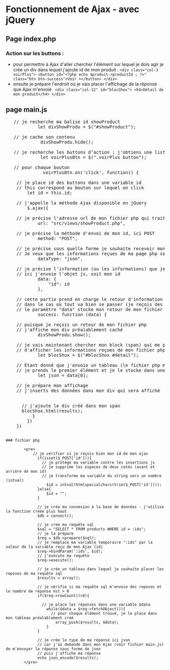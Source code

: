 # Fonctionnement de Ajax - avec jQuery

## Page index.php

### Action sur les buttons :
  - pour permettre à Ajax d'aller chercher l'élément sur lequel je dois agir je crée un div dans lequel j'ajoute id de mon produit :
          `
                <div class="col-3 voirPlus">
                        <button id="<?php echo $produit->produitId ; ?>" class="btn btn-success">Voir +</button>
                </div>
          `      
  - ensuite je prépare l'endroit où je vais placer l'affichage de la réponse que Ajax m'envoie
       ` <div class="col-12" id="blocShox">
                    <h4>Détail de mon produit</h4>
          </div>`
 
## page main.js
<pre>
   // je recherche ma balise id showProduct
            let divShowProdu = $("#showProduct");
  
   // je cache son contenu
             divShowProdu.hide();
   
   // je recherche les buttons d’action ; j'obtiens une liste de tous les buttons
             let voirPlusBtn = $(".voirPlus button");
   
   // pour chaque bouton
              voirPlusBtn.on('click', function() {  
    
    // je place id des buttons dans une variable id
    // this correspond au bouton sur lequel on click 
        let id = this.id;

    // j'appelle la méthode Ajax disponible en jQuery
        $.ajax({
   
    // je précise l'adresse url de mon fichier php qui traitera les informations reçues
            url: "src/views/showProduct.php",
            
    // je précise la méthode d'envoi de mon id, ici POST
            method: "POST",
    
    // je précise sous quelle forme je souhaite recevoir mon retour. 
    // Je veux que les informations reçues de ma page php soient sous forme de json
            dataType: "json",
    
    // je précise l'information (ou les informations) que je souhaite envoyer vers mon fichier php
    // ici j'envoie l'objet js, soit mon id
            data: {
                "id": id
            },
    
    // cette partie prend en charge le retour d'information de mon fichier php
    // dans le cas où tout va bien se passer (je reçois des informations de mon fichier php) => success
    // le paramètre "data" stocke mon retour de mon fichier php
            success: function (data) {
            
    // puisque je reçois un retour de mon fichier php
    // j'affiche mon div préalablement caché
            divShowProdu.show();
                
    // je vais maintenant chercher mon block (span) qui me permet 
    // d'afficher les informations reçues de mon fichier php
            let blocShox = $("#blocShox #detail");

    // Étant donné que j'envoie un tableau (le fichier php m'envoie un tableau)
    // je prends le premier élément et je le stocke dans une variable json
            let json = data[0];

    // je prépare mon affichage 
    // j'inserts des données dans mon div qui sera affiché           
          <!--let results='<div class="col-12"><p><b>Nom : </b>'+ json.name +'</p></div><div class="col-3"><p><b>Description : </b>'+   json.description +'</p></div><div class="col-3"><p><b>Prix : </b>'+ json.price +' euros</p></div>';-->

      // j'ajoute le div créé dans mon span 
      blocShox.html(results);
          }
        })
    })
    </pre>

    ### fichier php

            <pre>
                // je vérifier si je reçois bien mon id de mon ajax
                  if(isset($_POST['id'])){
                    // je protège ma variable contre les insertions js 
                    // je supprime les espaces de deux cotés (avant et arrière de mon id)
                    // je transforme ma variable du string vers un nombre (intval)
                      $id = intval(htmlspecialchars(trim($_POST['id'])));
                  }else{
                      $id = "";
                  }

                  // je crée ma connexion à la base de données - j'utilise la fonction créée plus haut
                  $db = connect();

                  // je crée ma requête sql
                  $sql = "SELECT * FROM products WHERE id = :ids";
                  // je la prépare
                  $req = $db->prepare($sql);
                  // je remplace ma variable temporaire ":ids" par la valeur de la variable reçu de mon Ajax (id)
                  $req->bindParam(':ids', $id);
                  // j'exécute ma requête
                  $req->execute();

                  // je crée un tableau dans lequel je souhaite placer les reposes de ma requête sql
                  $results = array();

                  // je vérifie si ma requête sql m'envoie des reposes et le nombre de réponse est > 0
                  if($req->rowCount()>0){

                    // je place les réponses dans une variable $data
                      while($data = $req->fetchObject()){
                        // pour chaque élément trouvé, je le place dans mon tableau préalablement créé
                          array_push($results, $data);
                      }
                  }

                  // je crée le type de ma réponse ici json
                  // car j'ai demandé dans mon Ajax (voir fichier main.js) de m'envoyer la réponse sous forme de json
                  // puis j'affiche ma réponse
                  echo json_encode($results);
            </pre>
        
